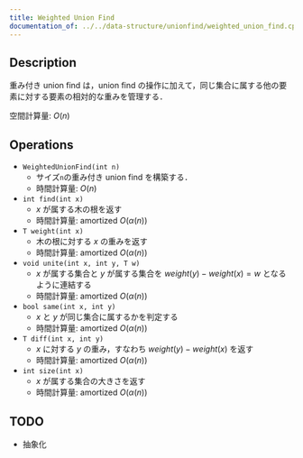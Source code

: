```yaml
---
title: Weighted Union Find
documentation_of: ../../data-structure/unionfind/weighted_union_find.cpp
---
```


## Description

重み付き union find は，union find の操作に加えて，同じ集合に属する他の要素に対する要素の相対的な重みを管理する．

空間計算量: $O(n)$

## Operations

- `WeightedUnionFind(int n)`
    - サイズ`n`の重み付き union find を構築する．
    - 時間計算量: $O(n)$
- `int find(int x)`
    - $x$ が属する木の根を返す
    - 時間計算量: $\mathrm{amortized}\ O(\alpha(n))$
- `T weight(int x)`
    - 木の根に対する $x$ の重みを返す
    - 時間計算量: $\mathrm{amortized}\ O(\alpha(n))$
- `void unite(int x, int y, T w)`
    - $x$ が属する集合と $y$ が属する集合を $weight(y) - weight(x) = w$ となるように連結する
    - 時間計算量: $\mathrm{amortized}\ O(\alpha(n))$
- `bool same(int x, int y)`
    - $x$ と $y$ が同じ集合に属するかを判定する
    - 時間計算量: $\mathrm{amortized}\ O(\alpha(n))$
- `T diff(int x, int y)`
    - $x$ に対する $y$ の重み，すなわち $weight(y) - weight(x)$ を返す
    - 時間計算量: $\mathrm{amortized}\ O(\alpha(n))$
- `int size(int x)`
    - $x$ が属する集合の大きさを返す
    - 時間計算量: $\mathrm{amortized}\ O(\alpha(n))$

## TODO

- 抽象化
